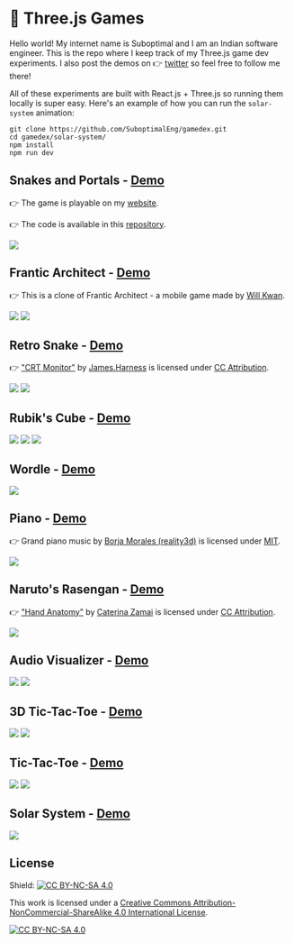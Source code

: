 # 👾 Three.js Games

Hello world! My internet name is Suboptimal and I am an Indian software engineer. This is the repo where I keep track of my Three.js game dev experiments. I also post the demos on 👉 [twitter](https://www.twitter.com/SuboptimalEng) so feel free to follow me there!

All of these experiments are built with React.js + Three.js so running them locally is super easy. Here's an example of how you can run the `solar-system` animation:

```
git clone https://github.com/SuboptimalEng/gamedex.git
cd gamedex/solar-system/
npm install
npm run dev
```

## Snakes and Portals - [Demo](https://twitter.com/SuboptimalEng/status/1555563350423126017?s=20&t=6nL7HzevakKsCmC6ysqFPw)

👉 The game is playable on my [website](https://suboptimaleng.github.io).

👉 The code is available in this [repository](https://github.com/SuboptimalEng/suboptimaleng.github.io).

<img src="/_demos/snakes-and-portals.png">

## Frantic Architect - [Demo](https://twitter.com/SuboptimalEng/status/1514638959439228932?s=20&t=RpkyLBOetRIdc2PSdgLzmQ)

👉 This is a clone of Frantic Architect - a mobile game made by [Will Kwan](https://twitter.com/_willkwan).

<img src="/_demos/frantic-architect-2.png">
<img src="/_demos/fa-debug-2.png">

## Retro Snake - [Demo](https://twitter.com/SuboptimalEng/status/1492319950849155073?s=20&t=vPsvcyCzeLn53K8Ogi8E5Q)

👉 ["CRT Monitor"](https://sketchfab.com/3d-models/crt-monitor-e2dd2887a8904e4fa3d5a32e2935adb9) by [James.Harness](https://sketchfab.com/James.Harness) is licensed under [CC Attribution](https://creativecommons.org/licenses/by/4.0/).

<img src="/_reddit/snake-retro.png">
<img src="/_demos/snake-retro-2.png">

## Rubik's Cube - [Demo](https://twitter.com/SuboptimalEng/status/1489659085238775817?s=20&t=0fMein5vltFc2_8Tso335g)

<img src="/_reddit/rubiks-cube.png">
<img src="/_demos/rubiks-cube-1.png">
<img src="/_demos/rubiks-cube-2.png">

## Wordle - [Demo](https://twitter.com/SuboptimalEng/status/1486504856403824643?s=20&t=0tpf5oFjMqcWj6O-DB6txQ)

<img src="/_demos/wordle.png">

## Piano - [Demo](https://twitter.com/SuboptimalEng/status/1484201522951032833?s=20&t=0tpf5oFjMqcWj6O-DB6txQ)

👉 Grand piano music by [Borja Morales (reality3d)](https://github.com/reality3d/3d-piano-player) is licensed under [MIT](https://github.com/reality3d/3d-piano-player/blob/master/LICENSE).

<img src="/_reddit/piano.png">

## Naruto's Rasengan - [Demo](https://twitter.com/SuboptimalEng/status/1471878925584322562?s=20&t=0tpf5oFjMqcWj6O-DB6txQ)

👉 ["Hand Anatomy"](https://sketchfab.com/3d-models/hand-anatomy-ada8498be9754e9f90b2eecc1b4ef8c5) by [Caterina Zamai](https://www.artstation.com/zaccate) is licensed under [CC Attribution](https://creativecommons.org/licenses/by/4.0/).

<img src="/_reddit/narutos-rasengan.png">

## Audio Visualizer - [Demo](https://twitter.com/SuboptimalEng/status/1466441813867302918?s=20&t=0tpf5oFjMqcWj6O-DB6txQ)

<img src="/_demos/audio-visualizer-1.png">
<img src="/_demos/audio-visualizer-2.png">

## 3D Tic-Tac-Toe - [Demo](https://twitter.com/SuboptimalEng/status/1463510451338321931?s=20&t=0tpf5oFjMqcWj6O-DB6txQ)

<img src="/_demos/tic-tac-toe-3d-1.png">
<img src="/_demos/tic-tac-toe-3d-2.png">

## Tic-Tac-Toe - [Demo](https://twitter.com/SuboptimalEng/status/1461358957935484945?s=20&t=0tpf5oFjMqcWj6O-DB6txQ)

<img src="/_reddit/tic-tac-toe.png">
<img src="/_demos/tic-tac-toe-1.png">

## Solar System - [Demo](https://twitter.com/SuboptimalEng/status/1458473664442142725?s=20&t=0tpf5oFjMqcWj6O-DB6txQ)

<img src="/_reddit/solar-system.png">

## License

Shield: [![CC BY-NC-SA 4.0][cc-by-nc-sa-shield]][cc-by-nc-sa]

This work is licensed under a
[Creative Commons Attribution-NonCommercial-ShareAlike 4.0 International License][cc-by-nc-sa].

[![CC BY-NC-SA 4.0][cc-by-nc-sa-image]][cc-by-nc-sa]

[cc-by-nc-sa]: http://creativecommons.org/licenses/by-nc-sa/4.0/
[cc-by-nc-sa-image]: https://licensebuttons.net/l/by-nc-sa/4.0/88x31.png
[cc-by-nc-sa-shield]: https://img.shields.io/badge/License-CC%20BY--NC--SA%204.0-lightgrey.svg
